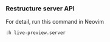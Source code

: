 ### Restructure server API
For detail, run this command in Neovim
```vim
:h live-preview.server
```
